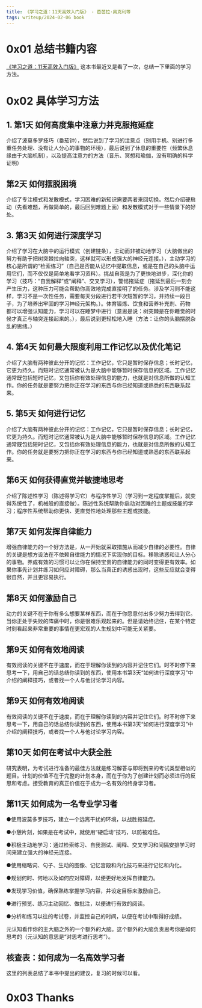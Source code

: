 ```yaml
---
title: 《学习之道：11天高效入门版》 - 芭芭拉·奥克利等
tags: writeup/2024-02-06 book 
---
```


<style>
cr { color: Red }
co { color: Orange }
cg { color: Green }
cb { color: Blue}
</style>


# 0x01 总结书籍内容

[《学习之道：11天高效入门版》](https://weread.qq.com/web/bookDetail/45432970728b493a45485c8) 这本书最近又是看了一次，总结一下里面的学习方法。



# 0x02 具体学习方法

## 1. 第1天 如何高度集中注意力并克服拖延症

介绍了波莫多罗技巧（番茄钟），然后说到了学习的注意点（别用手机、别进行多重任务处理、没有让人分心的事物的环境），最后说到了休息的重要性（频繁休息缘由于大脑机制），以及提高注意力的方法（音乐、冥想和瑜伽，没有明确的科学证明）



## 第2天 如何摆脱困境

介绍了专注模式和发散模式，学习困难的新知识需要两者来回切换。然后介绍硬启动（先看难题，再做简单的，最后回到难题上面）和发散模式对于一些情景下的好处。



## 3. 第3天 如何进行深度学习

介绍了学习在大脑中的运行模式（创建链条），主动而非被动地学习（大脑做出的努力有助于把树突棘拉向轴突，这样就可以形成强大的神经元连接。），主动学习的核心是所谓的“检索练习”（自己是否能从记忆中提取信息，或是在自己的头脑中运用它们，而不仅仅是简单地看学习资料）。挑战自我是为了更快地进步，深化你的学习（技巧：“自我解释”或“阐释”、交叉学习），警惕拖延症（拖延到最后一刻会产生压力，这种压力可能会帮助你高效地完成直接明了的任务。涉及学习则不能这样，学习不是一次性任务，需要每天分段进行若干次短暂的学习，并持续一段日子，为了培养出牢固的学习神经元架构。）。体育锻炼、饮食和营养补充剂、药物 都可以增强认知能力，学习可以在睡梦中进行（意思是说：树突棘是在你睡觉的时候才真正与轴突连接起来的。），最后说到更轻松地入睡（方法：让你的头脑摆脱杂乱的思绪。）



## 4. 第4天 如何最大限度利用工作记忆以及优化笔记
介绍了大脑有两种彼此分开的记忆：工作记忆，它只是暂时保存信息；长时记忆，它更为持久。而短时记忆通常被认为是大脑中能够暂时保存信息的区域。工作记忆通常既包括短时记忆，又包括你有效处理信息的能力，也就是对信息所做的认知工作。你的任务就是要努力把你正在学习的东西与你已经知道或熟悉的东西联系起来。



## 5. 第5天 如何进行记忆

介绍了大脑有两种彼此分开的记忆：工作记忆，它只是暂时保存信息；长时记忆，它更为持久。而短时记忆通常被认为是大脑中能够暂时保存信息的区域。工作记忆通常既包括短时记忆，又包括你有效处理信息的能力，也就是对信息所做的认知工作。你的任务就是要努力把你正在学习的东西与你已经知道或熟悉的东西联系起来。



## 第6天 如何获得直觉并敏捷地思考

介绍了陈述性学习（陈述得学习它）与程序性学习（学习到一定程度掌握后，就变得系统性了，机械般的直接做）。陈述性系统帮助你启动对困难的主题或技能的学习；程序性系统帮助你更快、更直觉性地处理那些主题或技能。



## 第7天 如何发挥自律能力

增强自律能力的一个好方法是，从一开始就采取措施从而减少自律的必要性。自律的关键是想方设法在不依赖自律能力的情况下实现你的目标。移除诱惑和让人分心的事物。养成有效的习惯可以让你在保持宝贵的自律能力的同时变得更有效率。如果你事先计划并练习如何应对障碍，那么当真正的诱惑出现时，这些反应就会变得很自然，并且更容易执行。



## 第8天 如何激励自己

动力的关键不在于你有多么想要某样东西，而在于你愿意付出多少努力去得到它。当你正处于失败的阵痛中时，你是很难乐观起来的。但是请始终记住，在某个特定时刻看起来非常重要的事情在更宏观的人生规划中可能无关紧要。



## 第9天 如何有效地阅读

有效阅读的关键不在于速度，而在于理解你读到的内容并记住它们。时不时停下来思考一下，用自己的话总结你读到的东西，使用本书第3天“如何进行深度学习”中介绍的阐释技巧，或者找一个人与他讨论学习内容。



## 第9天 如何有效地阅读

有效阅读的关键不在于速度，而在于理解你读到的内容并记住它们。时不时停下来思考一下，用自己的话总结你读到的东西，使用本书第3天“如何进行深度学习”中介绍的阐释技巧，或者找一个人与他讨论学习内容。



## 第10天 如何在考试中大获全胜

研究表明，为考试进行准备的最佳方法就是练习解答与即将到来的考试类型相似的题目。计划的价值不在于完整的计划本身，而在于你为了创建计划而必须进行的反思和考虑。接受教育的真正价值在于成为一名有效的终身学习者。



## 第11天 如何成为一名专业学习者

●使用波莫多罗技巧，建立一个远离干扰的环境，以战胜拖延症。 

●小憩片刻，如果是在考试中，就使用“硬启动”技巧，以防被难住。 

●积极主动地学习：通过检索练习、自我测试、阐释、交叉学习和间隔安排学习时间来建立强大的神经元连接。 

●使用缩略词、句子、生动的图像、记忆宫殿和内化技巧来进行记忆和内化。 

●规划何时、何地以及如何应对障碍，以便更好地发挥自律能力。 

●发现学习价值，确保熟练掌握学习内容，并设定目标来激励自己。 

●进行预览、练习主动回忆、做批注，以便进行有效的阅读。 

●分析和练习以往的考试卷，并监控自己的时间，以便在考试中取得好成绩。 



元认知看作你的主大脑之外的一个额外的大脑。这个额外的大脑负责思考你是如何思考的（元认知的意思是“对思考进行思考”）。



## 核查表：如何成为一名高效学习者

这里的列表总结了本书中提出的建议，复习的时候可以看。



# 0x03 Thanks




<br />